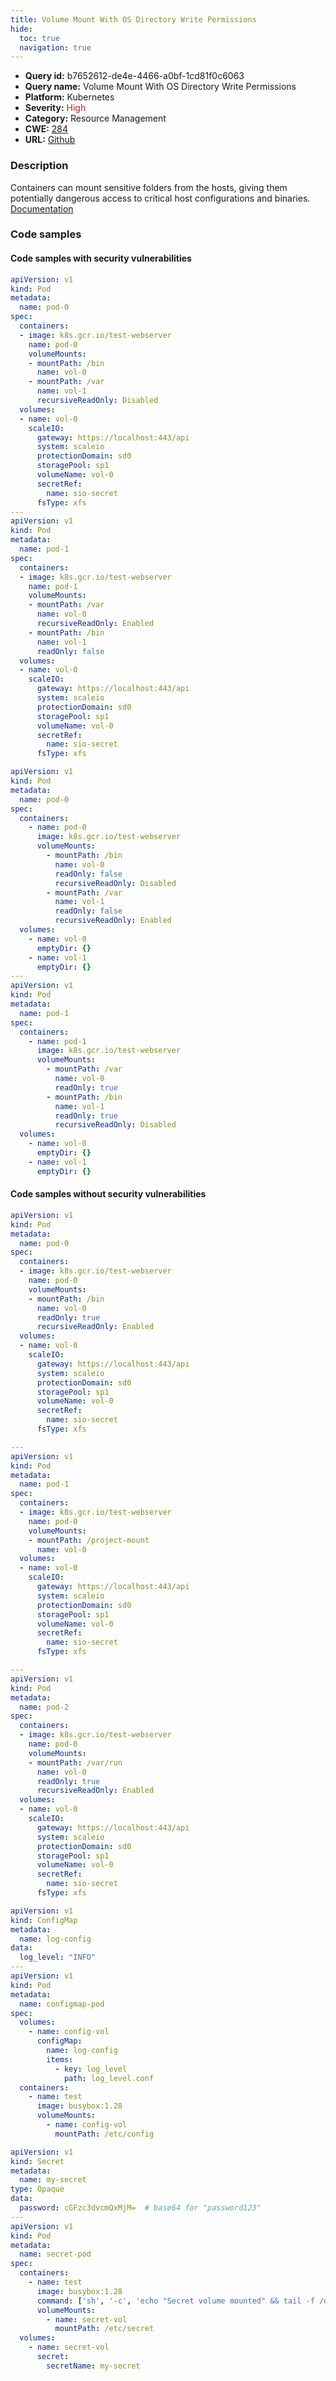 ```yaml
---
title: Volume Mount With OS Directory Write Permissions
hide:
  toc: true
  navigation: true
---
```


<style>
  .highlight .hll {
    background-color: #ff171742;
  }
  .md-content {
    max-width: 1100px;
    margin: 0 auto;
  }
</style>

-   **Query id:** b7652612-de4e-4466-a0bf-1cd81f0c6063
-   **Query name:** Volume Mount With OS Directory Write Permissions
-   **Platform:** Kubernetes
-   **Severity:** <span style="color:#bb2124">High</span>
-   **Category:** Resource Management
-   **CWE:** <a href="https://cwe.mitre.org/data/definitions/284.html" onclick="newWindowOpenerSafe(event, 'https://cwe.mitre.org/data/definitions/284.html')">284</a>
-   **URL:** [Github](https://github.com/Checkmarx/kics/tree/master/assets/queries/k8s/volume_mount_with_os_directory_write_permissions)

### Description
Containers can mount sensitive folders from the hosts, giving them potentially dangerous access to critical host configurations and binaries.<br>
[Documentation](https://kubernetes.io/docs/concepts/storage/volumes/)

### Code samples
#### Code samples with security vulnerabilities
```yaml title="Positive test num. 1 - yaml file" hl_lines="37 40 11 13"
apiVersion: v1
kind: Pod
metadata:
  name: pod-0
spec:
  containers:
  - image: k8s.gcr.io/test-webserver
    name: pod-0
    volumeMounts:
    - mountPath: /bin
      name: vol-0
    - mountPath: /var
      name: vol-1
      recursiveReadOnly: Disabled
  volumes:
  - name: vol-0
    scaleIO:
      gateway: https://localhost:443/api
      system: scaleio
      protectionDomain: sd0
      storagePool: sp1
      volumeName: vol-0
      secretRef:
        name: sio-secret
      fsType: xfs
---
apiVersion: v1
kind: Pod
metadata:
  name: pod-1
spec:
  containers:
  - image: k8s.gcr.io/test-webserver
    name: pod-1
    volumeMounts:
    - mountPath: /var
      name: vol-0
      recursiveReadOnly: Enabled
    - mountPath: /bin
      name: vol-1
      readOnly: false
  volumes:
  - name: vol-0
    scaleIO:
      gateway: https://localhost:443/api
      system: scaleio
      protectionDomain: sd0
      storagePool: sp1
      volumeName: vol-0
      secretRef:
        name: sio-secret
      fsType: xfs

```
```yaml title="Positive test num. 2 - yaml file" hl_lines="34 11 37 15"
apiVersion: v1
kind: Pod
metadata:
  name: pod-0
spec:
  containers:
    - name: pod-0
      image: k8s.gcr.io/test-webserver
      volumeMounts:
        - mountPath: /bin
          name: vol-0
          readOnly: false
          recursiveReadOnly: Disabled
        - mountPath: /var
          name: vol-1
          readOnly: false
          recursiveReadOnly: Enabled
  volumes:
    - name: vol-0
      emptyDir: {}
    - name: vol-1
      emptyDir: {}
---
apiVersion: v1
kind: Pod
metadata:
  name: pod-1
spec:
  containers:
    - name: pod-1
      image: k8s.gcr.io/test-webserver
      volumeMounts:
        - mountPath: /var
          name: vol-0
          readOnly: true
        - mountPath: /bin
          name: vol-1
          readOnly: true
          recursiveReadOnly: Disabled
  volumes:
    - name: vol-0
      emptyDir: {}
    - name: vol-1
      emptyDir: {}

```


#### Code samples without security vulnerabilities
```yaml title="Negative test num. 1 - yaml file"
apiVersion: v1
kind: Pod
metadata:
  name: pod-0
spec:
  containers:
  - image: k8s.gcr.io/test-webserver
    name: pod-0
    volumeMounts:
    - mountPath: /bin
      name: vol-0
      readOnly: true
      recursiveReadOnly: Enabled
  volumes:
  - name: vol-0
    scaleIO:
      gateway: https://localhost:443/api
      system: scaleio
      protectionDomain: sd0
      storagePool: sp1
      volumeName: vol-0
      secretRef:
        name: sio-secret
      fsType: xfs

---
apiVersion: v1
kind: Pod
metadata:
  name: pod-1
spec:
  containers:
  - image: k8s.gcr.io/test-webserver
    name: pod-0
    volumeMounts:
    - mountPath: /project-mount
      name: vol-0
  volumes:
  - name: vol-0
    scaleIO:
      gateway: https://localhost:443/api
      system: scaleio
      protectionDomain: sd0
      storagePool: sp1
      volumeName: vol-0
      secretRef:
        name: sio-secret
      fsType: xfs

---
apiVersion: v1
kind: Pod
metadata:
  name: pod-2
spec:
  containers:
  - image: k8s.gcr.io/test-webserver
    name: pod-0
    volumeMounts:
    - mountPath: /var/run
      name: vol-0
      readOnly: true
      recursiveReadOnly: Enabled
  volumes:
  - name: vol-0
    scaleIO:
      gateway: https://localhost:443/api
      system: scaleio
      protectionDomain: sd0
      storagePool: sp1
      volumeName: vol-0
      secretRef:
        name: sio-secret
      fsType: xfs

```
```yaml title="Negative test num. 2 - yaml file"
apiVersion: v1
kind: ConfigMap
metadata:
  name: log-config
data:
  log_level: "INFO"
---
apiVersion: v1
kind: Pod
metadata:
  name: configmap-pod
spec:
  volumes:
    - name: config-vol
      configMap:
        name: log-config
        items:
          - key: log_level
            path: log_level.conf
  containers:
    - name: test
      image: busybox:1.28
      volumeMounts:
        - name: config-vol
          mountPath: /etc/config

```
```yaml title="Negative test num. 3 - yaml file"
apiVersion: v1
kind: Secret
metadata:
  name: my-secret
type: Opaque
data:
  password: cGFzc3dvcmQxMjM=  # base64 for "password123"
---
apiVersion: v1
kind: Pod
metadata:
  name: secret-pod
spec:
  containers:
    - name: test
      image: busybox:1.28
      command: ['sh', '-c', 'echo "Secret volume mounted" && tail -f /dev/null']
      volumeMounts:
        - name: secret-vol
          mountPath: /etc/secret
  volumes:
    - name: secret-vol
      secret:
        secretName: my-secret

```

